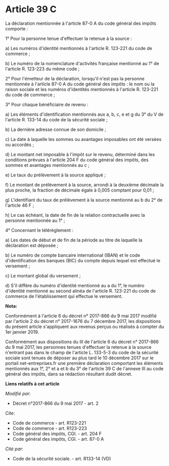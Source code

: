 # Article 39 C

La déclaration mentionnée à l'article 87-0 A du code général des impôts comporte : 

1° Pour la personne tenue d'effectuer la retenue à la source : 

a) Les numéros d'identité mentionnés à l'article R. 123-221 du code de commerce ; 

b) Le numéro de la nomenclature d'activités française mentionné au 1° de l'article R. 123-223 du même code ; 

2° Pour l'émetteur de la déclaration, lorsqu'il n'est pas la personne mentionnée à l'article 87-0 A du code général des
impôts : le nom ou la raison sociale et les numéros d'identités mentionnés à l'article R. 123-221 du code de commerce ; 

3° Pour chaque bénéficiaire de revenu : 

a) Les éléments d'identification mentionnés aux a, b, c, e et g du 3° du V de l'article R. 133-14 du code de la sécurité
sociale ; 

b) La dernière adresse connue de son domicile ; 

c) La date à laquelle les sommes ou avantages imposables ont été versées ou accordés ; 

d) Le montant net imposable à l'impôt sur le revenu, déterminé dans les conditions prévues à l'article 204 F du code général
des impôts, des sommes et avantages mentionnés au c ; 

e) Le taux du prélèvement à la source appliqué ; 

f) Le montant de prélèvement à la source, arrondi à la deuxième décimale la plus proche, la fraction de décimale égale à
0,005 comptant pour 0,01 ; 

g) L'identifiant du taux de prélèvement à la source mentionné au b du 2° de l'article 46 F ; 

h) Le cas échéant, la date de fin de la relation contractuelle avec la personne mentionnée au 1° ; 

4° Concernant le télérèglement : 

a) Les dates de début et de fin de la période au titre de laquelle la déclaration est déposée ; 

b) Le numéro de compte bancaire international (IBAN) et le code d'identification des banques (BIC) du compte depuis lequel
est effectué le versement ; 

c) Le montant global du versement ; 

d) S'il diffère du numéro d'identité mentionné au a du 1°, le numéro d'identité mentionné au second alinéa de l'article R.
123-221 du code de commerce de l'établissement qui effectue le versement.

**Nota:**

Conformément à l'article 6 du décret n° 2017-866 du 9 mai 2017 modifié par l'article 2 du décret n° 2017-1676 du 7 décembre
2017, les dispositions du présent article s'appliquent aux revenus perçus ou réalisés à compter du 1er janvier 2019.

Conformément aux dispositions du III de l'article 6 du décret n° 2017-866 du 9 mai 2017, les personnes tenues d'effectuer la
retenue à la source n'entrant pas dans le champ de l'article L. 133-5-3 du code de la sécurité sociale sont tenues de déposer
au plus tard le 10 décembre 2017 sur le portail net-entreprises.fr une première déclaration comportant les éléments
mentionnés aux 1°, 2° et a et b du 3° de l'article 39 C de l'annexe III au code général des impôts, dans sa rédaction
résultant dudit décret.

**Liens relatifs à cet article**

_Modifié par_:

  - Décret n°2017-866 du 9 mai 2017 - art. 2

_Cite_:

  - Code de commerce - art. R123-221
  - Code de commerce - art. R123-223
  - Code général des impôts, CGI. - art. 204 F
  - Code général des impôts, CGI. - art. 87-0 A

_Cité par_:

  - Code de la sécurité sociale. - art. R133-14 (VD)
